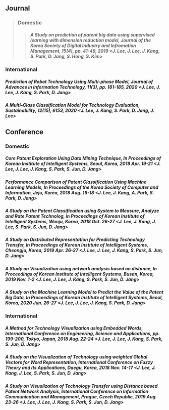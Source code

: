 ## Journal
> ### Domestic
>	> ##### A Study on prediction of patent big data using supervised learning with dimension reduction model, Journal of the Korea Society of Digital Industry and Infromation Management, 15(4), pp. 41-49, 2019 <J. Lee, J. Lee, J. Kang, S. Park, D. Jang, S. Hong, S. Kim>
### International
##### Prediction of Robot Technology Using Multi-phase Model, Journal of Advances in Information Technology, 11(3), pp. 181-185, 2020 <J. Lee, J. Lee, J. Kang, S. Park, D. Jang>
##### A Multi–Class Classification Model for Technology Evaluation, Sustainability, 12(15), 6153, 2020 <J. Lee, J. Kang, S. Park, D. Jang, J. Lee>
##### 
## Conference
### Domestic
##### Core Patent Exploration Using Data Mining Technique, In Proceedings of Korean Institute of Intelligent Systems, Seoul, Korea, 2018 Apr. 19-21 <J. Lee, J. Lee, J. Kang, S. Park, S. Jun, D. Jang>
##### Performance Comparison of Patent Classification Using Machine Learning Models, In Proceedings of the Korea Society of Computer and Information, Jeju, Korea, 2018 Aug. 16-18 <J. Lee, J. Kang, A. Park, S. Park, D. Jang>
##### A Study on the Patent Classification using System to Measure, Analyze and Rate Patent Technolog, In Proceedings of Korean Institute of Intelligent Systems, Wonju, Korea, 2018 Oct. 26-27 <J. Lee, J. Kang, J. Lee, S. Park, S. Jun, D. Jang>
##### A Study on Distributed Representation for Predicting Technology Transfer, In Proceedings of Korean Institute of Intelligent Systems, Cheongju, Korea, 2019 Apr. 26-27 <J. Lee, J. Lee, J. Kang, S. Park, S. Jun, D. Jang>
##### A Study on Visualization using network analysis based on distance, In Proceedings of Korean Institute of Intelligent Systems, Busan, Korea, 2019 Nov. 1-2 <J. Lee, J. Lee, J. Kang, S. Park, S. Jun, D. Jang>
##### A Study on the Machine Learning Model to Predict the Value of the Patent Big Data, In Proceedings of Korean Institute of Intelligent Systems, Seoul, Korea, 2020 Jun. 26-27 <J. Lee, J. Lee, J. Kang, S. Park, D. Jang>
### International
##### A Method for Technology Visualization using Embedded Words, International Conference on Engineering, Science and Applications, pp. 199-200, Tokyo, Japan, 2018 Aug. 22-24 <J. Lee, J. Lee, J. Kang, S. Park, S. Jun, D. Jang>
##### A Study on the Visualization of Technology using weighted Global Vectors for Word Representation, International Conference on Fuzzy Theory and Its Applications, Daegu, Korea, 2018 Nov. 14-17 <J. Lee, J. Kang, J. Lee, S. Park, S. Jun, D. Jang>
##### A Study on Visualization of Technology Transfer using Distance based Patent Network Analysis, International Conference on Information Communication and Management, Prague, Czech Republic, 2019 Aug. 23-26 <J. Lee, J. Lee, J. Kang, S. Park, S. Jun, D. Jang>
